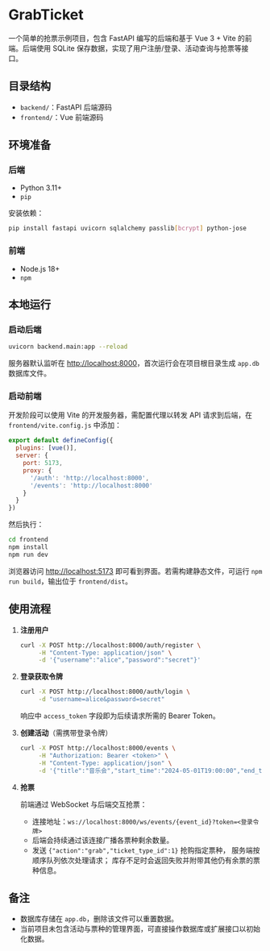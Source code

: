 # GrabTicket

一个简单的抢票示例项目，包含 FastAPI 编写的后端和基于 Vue 3 + Vite 的前端。后端使用 SQLite 保存数据，实现了用户注册/登录、活动查询与抢票等接口。

## 目录结构

- `backend/`：FastAPI 后端源码
- `frontend/`：Vue 前端源码

## 环境准备

### 后端

- Python 3.11+
- `pip`

安装依赖：

```bash
pip install fastapi uvicorn sqlalchemy passlib[bcrypt] python-jose
```

### 前端

- Node.js 18+
- `npm`

## 本地运行

### 启动后端

```bash
uvicorn backend.main:app --reload
```

服务器默认监听在 <http://localhost:8000>，首次运行会在项目根目录生成 `app.db` 数据库文件。

### 启动前端

开发阶段可以使用 Vite 的开发服务器，需配置代理以转发 API 请求到后端，在 `frontend/vite.config.js` 中添加：

```js
export default defineConfig({
  plugins: [vue()],
  server: {
    port: 5173,
    proxy: {
      '/auth': 'http://localhost:8000',
      '/events': 'http://localhost:8000'
    }
  }
})
```

然后执行：

```bash
cd frontend
npm install
npm run dev
```

浏览器访问 <http://localhost:5173> 即可看到界面。若需构建静态文件，可运行 `npm run build`，输出位于 `frontend/dist`。

## 使用流程

1. **注册用户**

   ```bash
   curl -X POST http://localhost:8000/auth/register \
        -H "Content-Type: application/json" \
        -d '{"username":"alice","password":"secret"}'
   ```

2. **登录获取令牌**

   ```bash
   curl -X POST http://localhost:8000/auth/login \
        -d "username=alice&password=secret"
   ```

   响应中 `access_token` 字段即为后续请求所需的 Bearer Token。

3. **创建活动**（需携带登录令牌）

   ```bash
   curl -X POST http://localhost:8000/events \
        -H "Authorization: Bearer <token>" \
        -H "Content-Type: application/json" \
        -d '{"title":"音乐会","start_time":"2024-05-01T19:00:00","end_time":"2024-05-01T21:00:00"}'
   ```

4. **抢票**

   前端通过 WebSocket 与后端交互抢票：

   - 连接地址：`ws://localhost:8000/ws/events/{event_id}?token=<登录令牌>`
   - 后端会持续通过该连接广播各票种剩余数量。
   - 发送 `{"action":"grab","ticket_type_id":1}` 抢购指定票种，
     服务端按顺序队列依次处理请求；
     库存不足时会返回失败并附带其他仍有余票的票种信息。

## 备注

- 数据库存储在 `app.db`，删除该文件可以重置数据。
- 当前项目未包含活动与票种的管理界面，可直接操作数据库或扩展接口以初始化数据。

